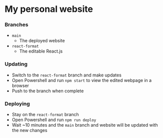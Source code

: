# My personal website

### Branches
- `main`
  - The deployed website 
- `react-format`
  - The editable React.js

### Updating
- Switch to the `react-format` branch and make updates
- Open Powershell and run `npm start` to view the edited webpage in a browser
- Push to the branch when complete

### Deploying
- Stay on the `react-format` branch
- Open Powershell and run `npm run deploy`
- Wait ~10 minutes and the `main` branch and website will be updated with the new changes
